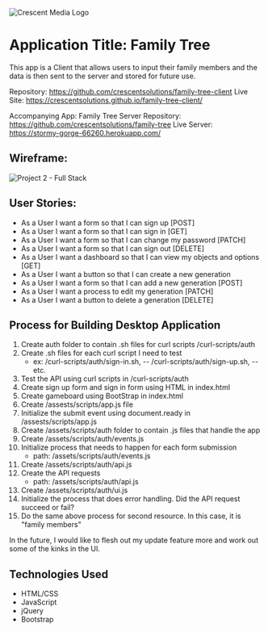 ![Crescent Media Logo](https://www.crescentdigitalmedia.solutions/wp-content/uploads/2020/05/logo-v3.png)

# Application Title: Family Tree

This app is a Client that allows users to input their family members and the data is then sent to the server and stored for future use.

Repository: https://github.com/crescentsolutions/family-tree-client
Live Site: https://crescentsolutions.github.io/family-tree-client/

Accompanying App: Family Tree Server
Repository: https://github.com/crescentsolutions/family-tree
Live Server: https://stormy-gorge-66260.herokuapp.com/

## Wireframe:
![Project 2 - Full Stack](https://media.git.generalassemb.ly/user/30423/files/a221c280-f8d7-11ea-825c-39ed4926c828)

## User Stories:

- As a User I want a form so that I can sign up [POST]
- As a User I want a form so that I can sign in [GET]
- As a User I want a form so that I can change my password [PATCH]
- As a User I want a form so that I can sign out [DELETE]
- As a User I want a dashboard so that I can view my objects and options [GET]
- As a User I want a button so that I can create a new generation
- As a User I want a form so that I can add a new generation [POST]
- As a User I want a process to edit my generation [PATCH]
- As a User I want a button to delete a generation [DELETE]

## Process for Building Desktop Application
1. Create auth folder to contain .sh files for curl scripts /curl-scripts/auth
2. Create .sh files for each curl script I need to test
      - ex: /curl-scripts/auth/sign-in.sh,
          -- /curl-scripts/auth/sign-up.sh,
          -- etc.
3. Test the API using curl scripts in /curl-scripts/auth
4. Create sign up form and sign in form using HTML in index.html
4. Create gameboard using BootStrap in index.html
5. Create /assests/scripts/app.js file
6. Initialize the submit event using document.ready in /assests/scripts/app.js
7. Create /assets/scripts/auth folder to contain .js files that handle the app
8. Create /assets/scripts/auth/events.js
9. Initialize process that needs to happen for each form
    submission
    - path: /assets/scripts/auth/events.js
9. Create /assets/scripts/auth/api.js
10. Create the API requests
    - path: /assets/scripts/auth/api.js
11. Create /assets/scripts/auth/ui.js
12. Initialize the process that does error handling. Did the API request
succeed or fail?
13. Do the same above process for second resource. In this case, it is "family members"

In the future, I would like to flesh out my update feature more and work out some of the kinks in the UI.

## Technologies Used
- HTML/CSS
- JavaScript
- jQuery
- Bootstrap
